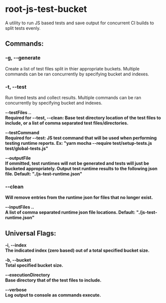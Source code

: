 # root-js-test-bucket

A utility to run JS based tests and save output for concurrent CI builds to split tests evenly.

## Commands:
### -g, --generate
Create a list of test files split in thier appropriate buckets. Multiple commands can be ran concurrently by specifying bucket and indexes.

### -t, --test
Run timed tests and collect results. Multiple commands can be ran concurrently by specifying bucket and indexes.

__--testFiles <a>..<b>__\
Required for --test, --clean: Base test directory location of the test files to include, or a list of comma separated test files/directories.

__--testCommand <testCommand>__\
Required for --test: JS test command that will be used when performing testing runtime reports. Ex: "yarn mocha --require test/setup-tests.js test/global-tests.js"

__--outputFile <outputFile>__\
If ommitted, test runtimes will not be generated and tests will just be bucketed appropriately.
Output test runtime results to the following json file. Default: "./js-test-runtime.json"

### --clean
Will remove entries from the runtime json for files that no longer exist.

__--inputFiles <a>..<b>__\
A list of comma separated runtime json file locations. Default: "./js-test-runtime.json"

## Universal Flags:
__-i, --index <index>__\
The indicated index (zero based) out of a total specified bucket size.

__-b, --bucket <bucketTotal>__\
Total specified bucket size.

__--executionDirectory <executionDirectory>__\
Base directory that of the test files to include.

__--verbose__\
Log output to console as commands execute.
